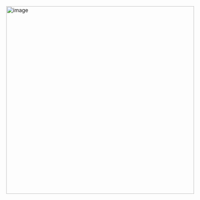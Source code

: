 <img width="500" height="500" alt="image" src="https://github.com/user-attachments/assets/350a6739-5250-47b5-ad9c-772fc028e61a" />
